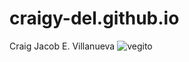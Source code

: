 # craigy-del.github.io
Craig Jacob E. Villanueva
![vegito](https://i.pinimg.com/736x/8b/9b/bc/8b9bbc9d7fb9029d5d5bfa4c22e2d3d0.jpg)


